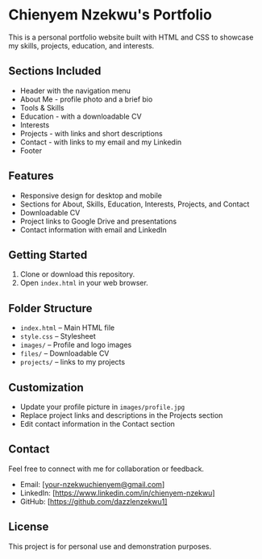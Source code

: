 # Chienyem Nzekwu's Portfolio

This is a personal portfolio website built with HTML and CSS to showcase my skills, projects, education, and interests.

## Sections Included

- Header with the navigation menu
- About Me - profile photo and a brief bio
- Tools & Skills
- Education - with a downloadable CV
- Interests
- Projects - with links and short descriptions
- Contact - with links to my email and my Linkedin
- Footer

## Features

- Responsive design for desktop and mobile
- Sections for About, Skills, Education, Interests, Projects, and Contact
- Downloadable CV
- Project links to Google Drive and presentations
- Contact information with email and LinkedIn

## Getting Started

1. Clone or download this repository.
2. Open `index.html` in your web browser.

## Folder Structure

- `index.html` – Main HTML file
- `style.css` – Stylesheet
- `images/` – Profile and logo images
- `files/` – Downloadable CV
- `projects/` – links to my projects

## Customization

- Update your profile picture in `images/profile.jpg`
- Replace project links and descriptions in the Projects section
- Edit contact information in the Contact section

## Contact

Feel free to connect with me for collaboration or feedback.
- Email: [your-nzekwuchienyem@gmail.com]
- LinkedIn: [https://www.linkedin.com/in/chienyem-nzekwu]
- GitHub: [https://github.com/dazzlenzekwu1]

## License

This project is for personal use and demonstration purposes.

